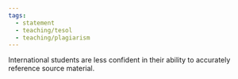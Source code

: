 ```yaml
---
tags:
  - statement
  - teaching/tesol
  - teaching/plagiarism
---
```

International students are less confident in their ability to accurately reference source material.